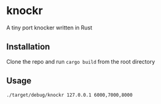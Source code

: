 # knockr
A tiny port knocker written in Rust

## Installation
Clone the repo and run `cargo build` from the root directory

## Usage
```bash
./target/debug/knockr 127.0.0.1 6000,7000,8000
```
